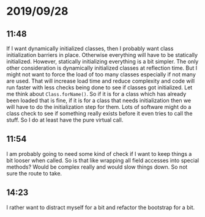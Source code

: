 # 2019/09/28

## 11:48

If I want dynamically initialized classes, then I probably want class
initialization barriers in place. Otherwise everything will have to be
statically initialized. However, statically initializing everything is
a bit simpler. The only other consideration is dynamically initialized
classes at reflection time. But I might not want to force the load of
too many classes especially if not many are used. That will increase
load time and reduce complexity and code will run faster with less
checks being done to see if classes got initialized. Let me think about
`Class.forName()`. So if it is for a class which has already been loaded
that is fine, if it is for a class that needs initialization then we
will have to do the initialization step for them. Lots of software might
do a class check to see if something really exists before it even tries
to call the stuff. So I do at least have the pure virtual call.

## 11:54

I am probably going to need some kind of check if I want to keep things
a bit looser when called. So is that like wrapping all field accesses
into special methods? Would be complex really and would slow things down.
So not sure the route to take.

## 14:23

I rather want to distract myself for a bit and refactor the bootstrap for
a bit.
